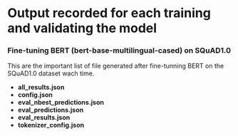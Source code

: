 # Output recorded for each training and validating the model

### Fine-tuning **BERT (bert-base-multilingual-cased)** on SQuAD1.0

This are the important list of file generated after fine-tunning BERT on the SQuAD1.0 dataset wach time. 

<b>
<ul>
<li>all_results.json</li>
<li>config.json</li>
<li>eval_nbest_predictions.json</li>
<li>eval_predictions.json</li>
<li>eval_results.json</li>
<li>tokenizer_config.json</li>
</ul>
</b>